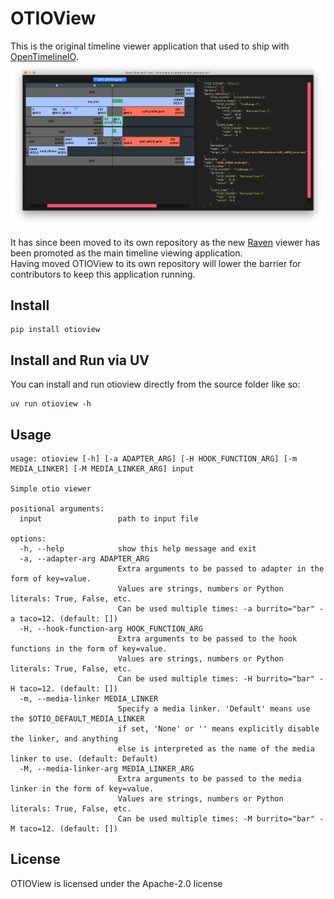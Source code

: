 # OTIOView

This is the original timeline viewer application that used to ship with [OpenTimelineIO](https://github.com/AcademySoftwareFoundation/OpenTimelineIO).  
![OTIO View Screenshot](docs/_static/otioview.png)

It has since been moved to its own repository as the new [Raven](https://github.com/OpenTimelineIO/raven) viewer has 
been promoted as the main timeline viewing application.  
Having moved OTIOView to its own repository will lower the barrier for contributors to keep this application 
running.

## Install
```shell
pip install otioview
```

## Install and Run via UV
You can install and run otioview directly from the source folder like so:
```shell
uv run otioview -h
```

## Usage
```shell
usage: otioview [-h] [-a ADAPTER_ARG] [-H HOOK_FUNCTION_ARG] [-m MEDIA_LINKER] [-M MEDIA_LINKER_ARG] input

Simple otio viewer

positional arguments:
  input                 path to input file

options:
  -h, --help            show this help message and exit
  -a, --adapter-arg ADAPTER_ARG
                        Extra arguments to be passed to adapter in the form of key=value. 
                        Values are strings, numbers or Python literals: True, False, etc. 
                        Can be used multiple times: -a burrito="bar" -a taco=12. (default: [])
  -H, --hook-function-arg HOOK_FUNCTION_ARG
                        Extra arguments to be passed to the hook functions in the form of key=value. 
                        Values are strings, numbers or Python literals: True, False, etc. 
                        Can be used multiple times: -H burrito="bar" -H taco=12. (default: [])
  -m, --media-linker MEDIA_LINKER
                        Specify a media linker. 'Default' means use the $OTIO_DEFAULT_MEDIA_LINKER 
                        if set, 'None' or '' means explicitly disable the linker, and anything 
                        else is interpreted as the name of the media linker to use. (default: Default)
  -M, --media-linker-arg MEDIA_LINKER_ARG
                        Extra arguments to be passed to the media linker in the form of key=value. 
                        Values are strings, numbers or Python literals: True, False, etc. 
                        Can be used multiple times: -M burrito="bar" -M taco=12. (default: [])
```
## License
OTIOView is licensed under the Apache-2.0 license
